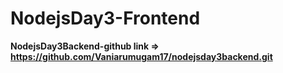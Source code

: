 # NodejsDay3-Frontend

**NodejsDay3Backend-github link => https://github.com/Vaniarumugam17/nodejsday3backend.git**
